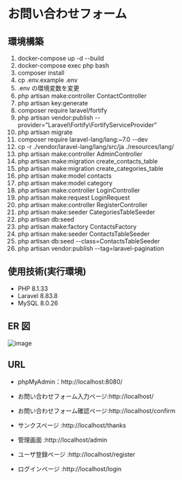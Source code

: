 # お問い合わせフォーム

## 環境構築

1. docker-compose up -d --build
2. docker-compose exec php bash
3. composer install
4. cp .env.example .env
5. .env の環境変数を変更
6. php artisan make:controller ContactController
7. php artisan key:generate
8. composer require laravel/fortify
9. php artisan vendor:publish --provider="Laravel\Fortify\FortifyServiceProvider"
10. php artisan migrate
11. composer require laravel-lang/lang:~7.0 --dev
12. cp -r ./vendor/laravel-lang/lang/src/ja ./resources/lang/
13. php artisan make:controller AdminController
14. php artisan make:migration create_contacts_table
15. php artisan make:migration create_categories_table
16. php artisan make:model contacts
17. php artisan make:model category
18. php artisan make:controller LoginController
19. php artisan make:request LoginRequest
20. php artisan make:controller RegisterController
21. php artisan make:seeder CategoriesTableSeeder
22. php artisan db:seed
23. php artisan make:factory ContactsFactory
24. php artisan make:seeder ContactsTableSeeder
25. php artisan db:seed --class=ContactsTableSeeder
26. php artisan vendor:publish --tag=laravel-pagination

## 使用技術(実行環境)

- PHP 8.1.33
- Laravel 8.83.8
- MySQL 8.0.26

## ER 図

![image](https://github.com/user-attachments/assets/3e900935-0da0-4f54-a1f6-c58f1db4f9cb)

## URL

- phpMyAdmin：http://localhost:8080/

- お問い合わせフォーム入力ページ:http://localhost/
- お問い合わせフォーム確認ページ:http://localhost/confirm
- サンクスページ :http://localhost/thanks
- 管理画面 :http://localhost/admin
- ユーザ登録ページ :http://localhost/register
- ログインページ :http://localhost/login
